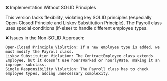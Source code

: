 ❌ Implementation Without SOLID Principles

This version lacks flexibility, violating key SOLID principles (especially Open-Closed Principle and Liskov Substitution Principle). The Payroll class uses special conditions (if-else) to handle different employee types.


❌ Issues in the Non-SOLID Approach:

    Open-Closed Principle Violation: If a new employee type is added, we must modify the Payroll class.
    Liskov Substitution Violation: The ContractEmployee class extends Employee, but it doesn’t use hoursWorked or hourlyRate, making it an improper subclass.
    Single Responsibility Violation: The Payroll class has to check employee types, adding unnecessary complexity.